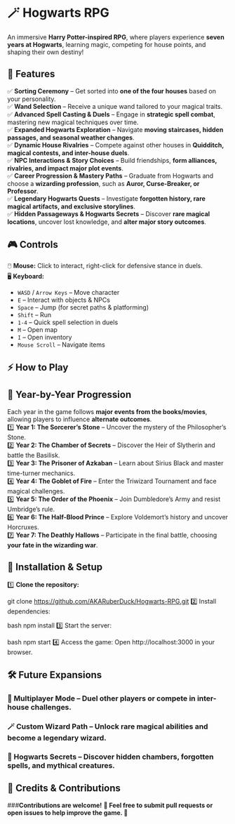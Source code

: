 # 🪄 Hogwarts RPG  

An immersive **Harry Potter-inspired RPG**, where players experience **seven years at Hogwarts**, learning magic, competing for house points, and shaping their own destiny!  

## **🏰 Features**  
✅ **Sorting Ceremony** – Get sorted into **one of the four houses** based on your personality.  
✅ **Wand Selection** – Receive a unique wand tailored to your magical traits.  
✅ **Advanced Spell Casting & Duels** – Engage in **strategic spell combat**, mastering new magical techniques over time.  
✅ **Expanded Hogwarts Exploration** – Navigate **moving staircases, hidden passages, and seasonal weather changes**.  
✅ **Dynamic House Rivalries** – Compete against other houses in **Quidditch, magical contests, and inter-house duels**.  
✅ **NPC Interactions & Story Choices** – Build friendships, **form alliances, rivalries, and impact major plot events**.  
✅ **Career Progression & Mastery Paths** – Graduate from Hogwarts and choose a **wizarding profession**, such as **Auror, Curse-Breaker, or Professor**.  
✅ **Legendary Hogwarts Quests** – Investigate **forgotten history, rare magical artifacts, and exclusive storylines**.  
✅ **Hidden Passageways & Hogwarts Secrets** – Discover **rare magical locations**, uncover lost knowledge, and **alter major story outcomes**.  

## **🎮 Controls**  

🖱️ **Mouse:** Click to interact, right-click for defensive stance in duels.  
🖥️ **Keyboard:**  
- `WASD` / `Arrow Keys` – Move character  
- `E` – Interact with objects & NPCs  
- `Space` – Jump (for secret paths & platforming)  
- `Shift` – Run  
- `1-4` – Quick spell selection in duels  
- `M` – Open map  
- `I` – Open inventory  
- `Mouse Scroll` – Navigate items  

## **⚡ How to Play**  

## **🧙 Year-by-Year Progression**  
Each year in the game follows **major events from the books/movies**, allowing players to influence **alternate outcomes**.  
1️⃣ **Year 1: The Sorcerer’s Stone** – Uncover the mystery of the Philosopher’s Stone.  
2️⃣ **Year 2: The Chamber of Secrets** – Discover the Heir of Slytherin and battle the Basilisk.  
3️⃣ **Year 3: The Prisoner of Azkaban** – Learn about Sirius Black and master time-turner mechanics.  
4️⃣ **Year 4: The Goblet of Fire** – Enter the Triwizard Tournament and face magical challenges.  
5️⃣ **Year 5: The Order of the Phoenix** – Join Dumbledore’s Army and resist Umbridge’s rule.  
6️⃣ **Year 6: The Half-Blood Prince** – Explore Voldemort’s history and uncover Horcruxes.  
7️⃣ **Year 7: The Deathly Hallows** – Participate in the final battle, choosing **your fate in the wizarding war**.  

## **🚀 Installation & Setup**  
1️⃣ **Clone the repository:** 

 git clone https://github.com/AKARuberDuck/Hogwarts-RPG.git
2️⃣ Install dependencies:

bash
npm install
3️⃣ Start the server:

bash
npm start
4️⃣ Access the game: Open http://localhost:3000 in your browser.

  ## **🛠️ Future Expansions**
### **🎩 Multiplayer Mode** – Duel other players or compete in inter-house challenges. 
### **🪄 Custom Wizard Path** – Unlock rare magical abilities and become a legendary wizard.
### **🏰 Hogwarts Secrets** – Discover hidden chambers, forgotten spells, and mythical creatures.

  ## **📜 Credits & Contributions**
###**Contributions are welcome!** 
              **🧙 Feel free to submit pull requests or open issues to help improve the game. 🚀**
